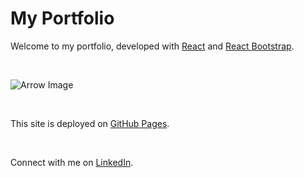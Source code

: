 # My Portfolio

Welcome to my portfolio, developed with [React](https://react.dev/) and [React Bootstrap](https://react-bootstrap.github.io/).

<br>

![Arrow Image](https://encrypted-tbn0.gstatic.com/images?q=tbn:ANd9GcSp9AxhxlZhyxlUC9Uw6MEE97d642ROWXu28Hadm_5t&s)

<br>

This site is deployed on [GitHub Pages](https://grace-sanford.github.io/portfolio/).

<br>

Connect with me on [LinkedIn](https://www.linkedin.com/in/grace-m-sanford/).